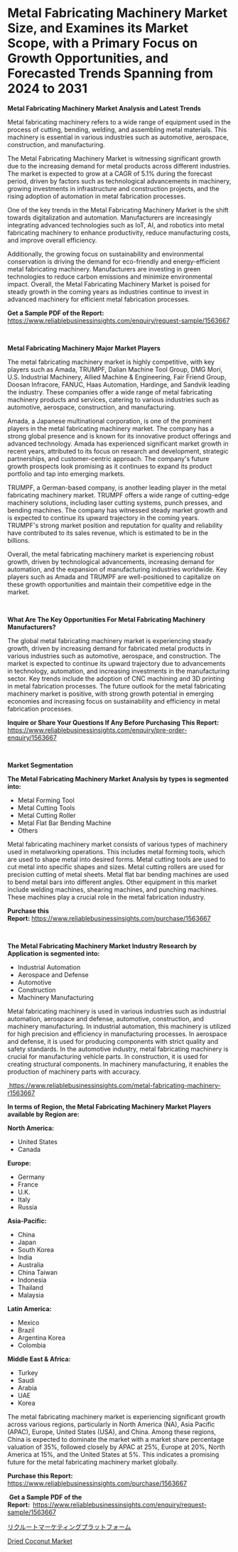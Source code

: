 <p><h1>Metal Fabricating Machinery Market Size, and Examines its Market Scope, with a Primary Focus on Growth Opportunities, and Forecasted Trends Spanning from 2024 to 2031</h1></p><p><strong>Metal Fabricating Machinery Market Analysis and Latest Trends</strong></p>
<p><p>Metal fabricating machinery refers to a wide range of equipment used in the process of cutting, bending, welding, and assembling metal materials. This machinery is essential in various industries such as automotive, aerospace, construction, and manufacturing.</p><p>The Metal Fabricating Machinery Market is witnessing significant growth due to the increasing demand for metal products across different industries. The market is expected to grow at a CAGR of 5.1% during the forecast period, driven by factors such as technological advancements in machinery, growing investments in infrastructure and construction projects, and the rising adoption of automation in metal fabrication processes.</p><p>One of the key trends in the Metal Fabricating Machinery Market is the shift towards digitalization and automation. Manufacturers are increasingly integrating advanced technologies such as IoT, AI, and robotics into metal fabricating machinery to enhance productivity, reduce manufacturing costs, and improve overall efficiency.</p><p>Additionally, the growing focus on sustainability and environmental conservation is driving the demand for eco-friendly and energy-efficient metal fabricating machinery. Manufacturers are investing in green technologies to reduce carbon emissions and minimize environmental impact. Overall, the Metal Fabricating Machinery Market is poised for steady growth in the coming years as industries continue to invest in advanced machinery for efficient metal fabrication processes.</p></p>
<p><strong>Get a Sample PDF of the Report:&nbsp;</strong> <a href="https://www.reliablebusinessinsights.com/enquiry/request-sample/1563667">https://www.reliablebusinessinsights.com/enquiry/request-sample/1563667</a></p>
<p>&nbsp;</p>
<p><strong>Metal Fabricating Machinery Major Market Players</strong></p>
<p><p>The metal fabricating machinery market is highly competitive, with key players such as Amada, TRUMPF, Dalian Machine Tool Group, DMG Mori, U.S. Industrial Machinery, Allied Machine & Engineering, Fair Friend Group, Doosan Infracore, FANUC, Haas Automation, Hardinge, and Sandvik leading the industry. These companies offer a wide range of metal fabricating machinery products and services, catering to various industries such as automotive, aerospace, construction, and manufacturing.</p><p>Amada, a Japanese multinational corporation, is one of the prominent players in the metal fabricating machinery market. The company has a strong global presence and is known for its innovative product offerings and advanced technology. Amada has experienced significant market growth in recent years, attributed to its focus on research and development, strategic partnerships, and customer-centric approach. The company's future growth prospects look promising as it continues to expand its product portfolio and tap into emerging markets.</p><p>TRUMPF, a German-based company, is another leading player in the metal fabricating machinery market. TRUMPF offers a wide range of cutting-edge machinery solutions, including laser cutting systems, punch presses, and bending machines. The company has witnessed steady market growth and is expected to continue its upward trajectory in the coming years. TRUMPF's strong market position and reputation for quality and reliability have contributed to its sales revenue, which is estimated to be in the billions.</p><p>Overall, the metal fabricating machinery market is experiencing robust growth, driven by technological advancements, increasing demand for automation, and the expansion of manufacturing industries worldwide. Key players such as Amada and TRUMPF are well-positioned to capitalize on these growth opportunities and maintain their competitive edge in the market.</p></p>
<p>&nbsp;</p>
<p><strong>What Are The Key Opportunities For Metal Fabricating Machinery Manufacturers?</strong></p>
<p><p>The global metal fabricating machinery market is experiencing steady growth, driven by increasing demand for fabricated metal products in various industries such as automotive, aerospace, and construction. The market is expected to continue its upward trajectory due to advancements in technology, automation, and increasing investments in the manufacturing sector. Key trends include the adoption of CNC machining and 3D printing in metal fabrication processes. The future outlook for the metal fabricating machinery market is positive, with strong growth potential in emerging economies and increasing focus on sustainability and efficiency in metal fabrication processes.</p></p>
<p><strong>Inquire or Share Your Questions If Any Before Purchasing This Report:</strong> <a href="https://www.reliablebusinessinsights.com/enquiry/pre-order-enquiry/1563667">https://www.reliablebusinessinsights.com/enquiry/pre-order-enquiry/1563667</a></p>
<p>&nbsp;</p>
<p><strong>Market Segmentation</strong></p>
<p><strong>The Metal Fabricating Machinery Market Analysis by types is segmented into:</strong></p>
<p><ul><li>Metal Forming Tool</li><li>Metal Cutting Tools</li><li>Metal Cutting Roller</li><li>Metal Flat Bar Bending Machine</li><li>Others</li></ul></p>
<p><p>Metal fabricating machinery market consists of various types of machinery used in metalworking operations. This includes metal forming tools, which are used to shape metal into desired forms. Metal cutting tools are used to cut metal into specific shapes and sizes. Metal cutting rollers are used for precision cutting of metal sheets. Metal flat bar bending machines are used to bend metal bars into different angles. Other equipment in this market include welding machines, shearing machines, and punching machines. These machines play a crucial role in the metal fabrication industry.</p></p>
<p><strong>Purchase this Report:&nbsp;</strong><a href="https://www.reliablebusinessinsights.com/purchase/1563667">https://www.reliablebusinessinsights.com/purchase/1563667</a></p>
<p>&nbsp;</p>
<p><strong>The Metal Fabricating Machinery Market Industry Research by Application is segmented into:</strong></p>
<p><ul><li>Industrial Automation</li><li>Aerospace and Defense</li><li>Automotive</li><li>Construction</li><li>Machinery Manufacturing</li></ul></p>
<p><p>Metal fabricating machinery is used in various industries such as industrial automation, aerospace and defense, automotive, construction, and machinery manufacturing. In industrial automation, this machinery is utilized for high precision and efficiency in manufacturing processes. In aerospace and defense, it is used for producing components with strict quality and safety standards. In the automotive industry, metal fabricating machinery is crucial for manufacturing vehicle parts. In construction, it is used for creating structural components. In machinery manufacturing, it enables the production of machinery parts with accuracy.</p></p>
<p><a href="https://www.reliablebusinessinsights.com/metal-fabricating-machinery-r1563667">&nbsp;https://www.reliablebusinessinsights.com/metal-fabricating-machinery-r1563667</a></p>
<p><strong>In terms of Region, the Metal Fabricating Machinery Market Players available by Region are:</strong></p>
<p>
    <p> <strong> North America: </strong>
        <ul>
            <li>United States</li>
            <li>Canada</li>
        </ul>
        </p> 
    <p> <strong> Europe: </strong>
        <ul>
            <li>Germany</li>
            <li>France</li>
            <li>U.K.</li>
            <li>Italy</li>
            <li>Russia</li>
        </ul>
        </p> 
    <p> <strong> Asia-Pacific: </strong>
        <ul>
            <li>China</li>
            <li>Japan</li>
            <li>South Korea</li>
            <li>India</li>
            <li>Australia</li>
            <li>China Taiwan</li>
            <li>Indonesia</li>
            <li>Thailand</li>
            <li>Malaysia</li>
        </ul>
        </p> 
    <p> <strong> Latin America: </strong>
        <ul>
            <li>Mexico</li>
            <li>Brazil</li>
            <li>Argentina Korea</li>
            <li>Colombia</li>
        </ul>
        </p> 
    <p> <strong> Middle East & Africa: </strong>
        <ul>
            <li>Turkey</li>
            <li>Saudi</li>
            <li>Arabia</li>
            <li>UAE</li>
            <li>Korea</li>
        </ul>
    </p>
    </p>
<p><p>The metal fabricating machinery market is experiencing significant growth across various regions, particularly in North America (NA), Asia Pacific (APAC), Europe, United States (USA), and China. Among these regions, China is expected to dominate the market with a market share percentage valuation of 35%, followed closely by APAC at 25%, Europe at 20%, North America at 15%, and the United States at 5%. This indicates a promising future for the metal fabricating machinery market globally.</p></p>
<p><strong>Purchase this Report: </strong><a href="https://www.reliablebusinessinsights.com/purchase/1563667">https://www.reliablebusinessinsights.com/purchase/1563667</a></p>
<p>&nbsp;<strong>Get a Sample PDF of the Report:&nbsp;&nbsp;</strong><a href="https://www.reliablebusinessinsights.com/enquiry/request-sample/1563667">https://www.reliablebusinessinsights.com/enquiry/request-sample/1563667</a></p>
<p><strong></strong></p>
<p><p><a href="https://github.com/pepo3k/Market-Research-Report-List-3/blob/main/633293837172.md">リクルートマーケティングプラットフォーム</a></p><p><a href="https://github.com/Chiragrp22/Market-Research-Report-List-5/blob/main/dried-coconut-market.md">Dried Coconut Market</a></p></p>